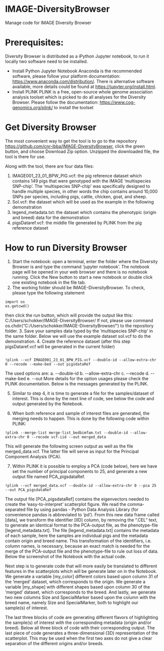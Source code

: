 # IMAGE-DiversityBrowser
Manage code for IMAGE Diversity Browser

# Prerequisites:
Diversity Browser is distributed as a iPython Jupyter notebook, to run it locally two software need to be installed.
* Install Python Jupyter Notebook
Anaconda is the recommended software, please follow your platform documentation: https://www.anaconda.com/distribution/. There is alternative software available, more details could be found at https://jupyter.org/install.html.
* Install PLINK
PLINK is a free, open-source whole genome association analysis toolset which is picked to do all analyses for the Diversity Browser. Please follow the documentation: https://www.cog-genomics.org/plink/ to install the toolset
# Get Diversity Browser
The most convenient way to get the tool is to go to the repository https://github.com/cnr-ibba/IMAGE-DiversityBrowser, click the green button, and choose Download Zip option. Unzipped the downloaded file, the tool is there for use.

Along with the tool, there are four data files:
1. IMAGE001_23_01_BPW_PIG.vcf: the pig reference dataset which contains 149 pigs that were genotyped with the IMAGE ‘multispecies SNP-chip’. The ‘multispecies SNP-chip’ was specifically designed to handle multiple species, in other words the chip contains around 10,000 SNPs per species, including pigs, cattle, chicken, goat, and sheep.
2. SoI.vcf: the dataset which will be used as the example in the following demonstration
3. legend_metadata.txt: the dataset which contains the phenotypic (origin and breed) data for the demonstration
4. pigsDataref.vcf: the middle file generated by PLINK from the pig reference dataset

# How to run Diversity Browser
1. Start the notebook: open a terminal, enter the folder where the Diversity Browser is and type the command ‘jupyter notebook’. The notebook page will be opened in your web browser and there is no notebook running. Click the New button to start a new notebook or double click one existing notebook in the file tab.
2. The working folder should be IMAGE-DiversityBrowser. To check, please type the following statement
<pre><code>import os
os.getcwd()</code></pre>
then click the run button, which will provide the output like this: C:/Users/schokker/IMAGE-DiversityBrowser/
If not, please use command os.chdir(“C:/Users/schokker/IMAGE-DiversityBrowser/”) to the repository folder.
3. Save your samples data typed by the ‘multispecies SNP-chip’ in the same folder. Below we will use the example dataset soI.vcf to do the demonstration.
4. Create the reference dataset (after this step pigsDataref.vcf will be generated in the current folder)
<pre><code>
!plink --vcf IMAGE001_23_01_BPW_PIG.vcf --double-id --allow-extra-chr 0 --recode --make-bed --out pigsdataRef 
</code></pre>
The used options are:
a.	--double-id 
b.	--allow-extra-chr
c.	--recode
d.	--make-bed
e.	--out
More details for the option usages please check the PLINK documentation.
Below is the messages generated by the PLINK. 

5. Similar to step 4, it is time to generate a file for the samples/dataset of interest. This is done by the next line of code, see below the code and output generated by the Notebook.
 
6. When both reference and sample of interest files are generated, the merging needs to happen. 
This is done by the following code within PLINK:
<pre><code>!plink --merge-list merge-list_bedbimfam.txt --double-id --allow-extra-chr 0 --recode vcf-iid --out merged_data</code></pre>
This will generate the following screen output as well as the file merged_data.vcf. 
The latter file will serve as input for the Principal Component Analysis (PCA).

7. Within PLINK it is possible to employ a PCA (code below), here we have set the number of principal components to 25, and generate a new output file named PCA_pigsdataRef.
<pre><code>!plink --vcf merged_data.vcf --double-id --allow-extra-chr 0 --pca 25 --out PCA_pigsdataRef</code></pre>
The output file [PCA_pigsdataRef] contains the eigenvectors needed to create the ‘easy-to-interpret’ scatterplot figure.
We read the comma-separated file by using pandas - Python Data Analysis Library (for convenience pandas is abbreviated to ‘pd’). From this new data frame called [data], we transform the identifier [IID] column, by removing the “.CEL” text, to generate an identical format to the PCA-output file, as the phenotype-file [legend_metadata.txt]. The file [legend_metadata.txt] contains the metadata of each sample, here the samples are individual pigs and the metadata contain origin and breed name. This transformation of the identifiers, i.e. column names, is necessary, because an exact match is needed for the merge of the PCA-output file and the phenotype-file to rule out loss of data. Below the screenshot of the Notebook with the actual code.
 
Next step is to generate code that will more easily be translated to different features in the scatterplots which will be generate later on in the Notebook. We generate a variable [my_color] different colors based upon column 31 of the ‘merged’ dataset, which corresponds to the origin. We generate a variable [my_shape] with different shapes based upon column 30 of the ‘merged’ dataset, which corresponds to the breed. And lastly, we generate two new columns Size and SpecialMarker based upon the column with the breed name, namely Size and SpecialMarker, both to highlight our sample(s) of interest.
 
The last three blocks of code are generating different flavors of highlighting the sample(s) of interest with the corresponding metadata (origin and/or breed). Below all three block of code with their corresponding output.
The last piece of code generates a three-dimensional (3D) representation of the scatterplot. This may be used when the first two axes do not give a clear separation of the different origins and/or breeds.
 

 
